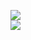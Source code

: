 [![](https://img.shields.io/badge/Made%20With-Github%20Spray-lightgrey.svg?style=for-the-badge&logo=github)](https://github.com/Annihil/github-spray#23288)  
[![](https://i.imgur.com/2DrTn0Z.gif)](https://github.com/Annihil/github-spray)